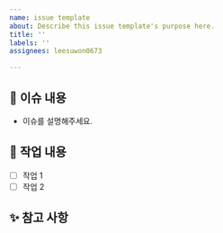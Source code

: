 ```yaml
---
name: issue template
about: Describe this issue template's purpose here.
title: ''
labels: ''
assignees: leesuwon0673

---
```


## 📌 이슈 내용

 - 이슈를 설명해주세요.

## 📝 작업 내용
 - [ ] 작업 1
 - [ ] 작업 2
## ✨ 참고 사항
